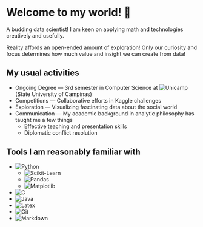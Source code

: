 # Welcome to my world! 👋
A budding data scientist! I am keen on applying math and technologies creatively and usefully.

Reality affords an open-ended amount of exploration! Only our curiosity and focus determines how much value and insight we can create from data!

## My usual activities
* Ongoing Degree — 3rd semester in Computer Science at ![Unicamp](https://www.unicamp.br/unicamp/) (State University of Campinas)
* Competitions — Collaborative efforts in Kaggle challenges
* Exploration — Visualizing fascinating data about the social world
* Communication — My academic background in analytic philosophy has taught me a few things
  * Effective teaching and presentation skills
  * Diplomatic conflict resolution

## Tools I am reasonably familiar with
* ![Python](https://img.shields.io/badge/python%20-%2314354C.svg?&style=for-the-badge&logo=python&logoColor=white)
  * ![Scikit-Learn](https://img.shields.io/badge/SKL-scikit--learn-orange)
  * ![Pandas](https://img.shields.io/badge/PD-pandas-green)
  * ![Matplotlib](https://img.shields.io/badge/PLT-matplotlib-blue)
* ![C](https://img.shields.io/badge/c%20-%2300599C.svg?&style=for-the-badge&logo=c&logoColor=white)
* ![Java](https://img.shields.io/badge/Java-ED8B00?style=for-the-badge&logo=java&logoColor=white)  
* ![Latex](https://img.shields.io/badge/latex%20-%23008080.svg?&style=for-the-badge&logo=latex&logoColor=white)
* ![Git](https://img.shields.io/badge/Git-F05032?style=for-the-badge&logo=git&logoColor=white)
* ![Markdown](https://img.shields.io/badge/Markdown-000000?style=for-the-badge&logo=markdown&logoColor=white)
